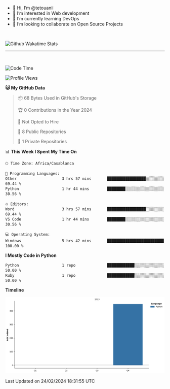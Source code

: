 - 👋 Hi, I’m @tetouanii
- 👀 I’m interested in Web development
- 🌱 I’m currently learning DevOps
- 💞️ I’m looking to collaborate on Open Source Projects

<br/>


![Github Wakatime Stats](https://github-readme-stats.vercel.app/api/wakatime/?username=@walidbosso&layout=compact&&theme=default&link="https://www.github.com/USERNAME/") 

--- 

<br/>


  
<!--START_SECTION:waka-->
![Code Time](http://img.shields.io/badge/Code%20Time-111%20hrs%2043%20mins-blue)

![Profile Views](http://img.shields.io/badge/Profile%20Views-1-blue)

**🐱 My GitHub Data** 

> 📦 68 Bytes Used in GitHub's Storage 
 > 
> 🏆 0 Contributions in the Year 2024
 > 
> 🚫 Not Opted to Hire
 > 
> 📜 8 Public Repositories 
 > 
> 🔑 1 Private Repositories 
 > 
📊 **This Week I Spent My Time On** 

```text
🕑︎ Time Zone: Africa/Casablanca

💬 Programming Languages: 
Other                    3 hrs 57 mins       █████████████████░░░░░░░░   69.44 % 
Python                   1 hr 44 mins        ████████░░░░░░░░░░░░░░░░░   30.56 % 

🔥 Editors: 
Word                     3 hrs 57 mins       █████████████████░░░░░░░░   69.44 % 
VS Code                  1 hr 44 mins        ████████░░░░░░░░░░░░░░░░░   30.56 % 

💻 Operating System: 
Windows                  5 hrs 42 mins       █████████████████████████   100.00 % 
```

**I Mostly Code in Python** 

```text
Python                   1 repo              ████████████░░░░░░░░░░░░░   50.00 % 
Ruby                     1 repo              ████████████░░░░░░░░░░░░░   50.00 % 
```



**Timeline**

![Lines of Code chart](https://raw.githubusercontent.com/tetouanii/tetouanii/main/assets/bar_graph.png)


 Last Updated on 24/02/2024 18:31:55 UTC
<!--END_SECTION:waka-->
